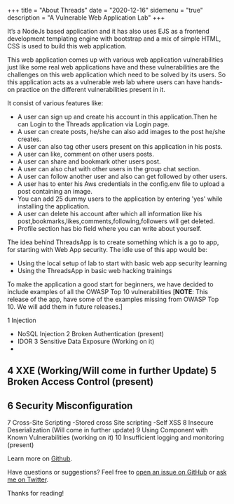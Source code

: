 +++
title = "About Threads"
date = "2020-12-16"
sidemenu = "true"
description = "A Vulnerable Web Application Lab"
+++

It’s a NodeJs based application and it has also uses EJS as a frontend development templating engine with bootstrap and a mix of simple HTML, CSS is used to build this web application.

This web application comes up with various web application vulnerabilities just like some real web applications have and these vulnerabilities are the challenges on this web application which  need to be solved by its users. So this application acts as a vulnerable web lab where users can have hands-on practice on the different vulnerabilities present in it.  

It  consist of  various features like:

* A user can sign up and create his account  in this application.Then he can Login to the Threads application via Login page.
* A user can create posts, he/she can also add images to the post he/she creates. 
* A user can also tag other users present on this application in his posts.
* A user can like, comment on other users posts.
* A user can share and bookmark other users post.
* A user can also chat with other users in the group chat section.
* A user can follow another user and also  can get followed by other users.
* A user has to enter his Aws credentials in the config.env file to upload a post containing an image.
* You can add 25 dummy users to the application by entering 'yes' while installing the application.
* A user can delete his account after which all information  like his post,bookmarks,likes,comments,following,followers will get deleted.
* Profile section has bio field where you can write about yourself.

The idea behind ThreadsApp is to create something which is a go to app, for starting with Web App security. The idle use of this app would be: 

+ Using the local setup of lab to start with basic web app security learning
+ Using the ThreadsApp in basic web hacking trainings

To make the application a good start for beginners, we have decided to include examples of all  the OWASP Top 10 vulnerabilities [**NOTE**: This release of the app, have some of the examples missing from OWASP Top 10. We will add them in future releases.]

1 Injection
- NoSQL Injection
2 Broken Authentication (present)
- IDOR
3 Sensitive Data Exposure (Working on it)
-
4 XXE (Working/Will come in further Update)
5 Broken Access Control (present)
- 
6 Security Misconfiguration 
-
7 Cross-Site Scripting 
-Stored cross Site scripting 
-Self XSS
8 Insecure Deserialization (Will come in further update)
9 Using Component with Known Vulnerabilities (working on it)
10 Insufficient logging and monitoring (present)


Learn more on [Github](https://github.com/enciphers/ThreadsApp).

Have questions or suggestions? Feel free to [open an issue on GitHub](https://github.com/enciphers/ThreadsApp) or [ask me on Twitter](https://twitter.com/enciphers_).

Thanks for reading!
